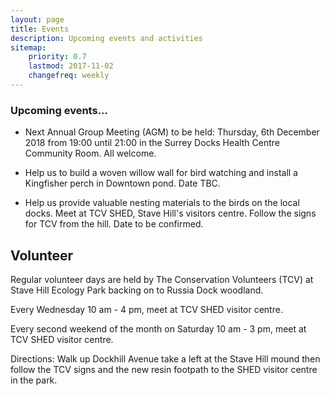 ```yaml
---
layout: page
title: Events
description: Upcoming events and activities
sitemap:
    priority: 0.7
    lastmod: 2017-11-02
    changefreq: weekly
---
```


### Upcoming events...

- Next Annual Group Meeting (AGM) to be held: Thursday, 6th December 2018 from 19:00 until 21:00 in the Surrey Docks Health Centre Community Room. All welcome.

- Help us to build a woven willow wall for bird watching and install a Kingfisher perch in Downtown pond. Date TBC.

- Help us provide valuable nesting materials to the birds on the local docks. Meet at TCV SHED, Stave Hill's visitors centre. Follow the signs for TCV from the hill. Date to be confirmed. 

## Volunteer

Regular volunteer days are held by The Conservation Volunteers (TCV) at Stave Hill Ecology Park backing on to Russia Dock woodland. 

Every Wednesday 10 am - 4 pm, meet at TCV SHED visitor centre. 

Every second weekend of the month on Saturday 10 am - 3 pm, meet at TCV SHED visitor centre. 

Directions: Walk up Dockhill Avenue take a left at the Stave Hill mound then follow the TCV signs and the new resin footpath to the SHED visitor centre in the park.
